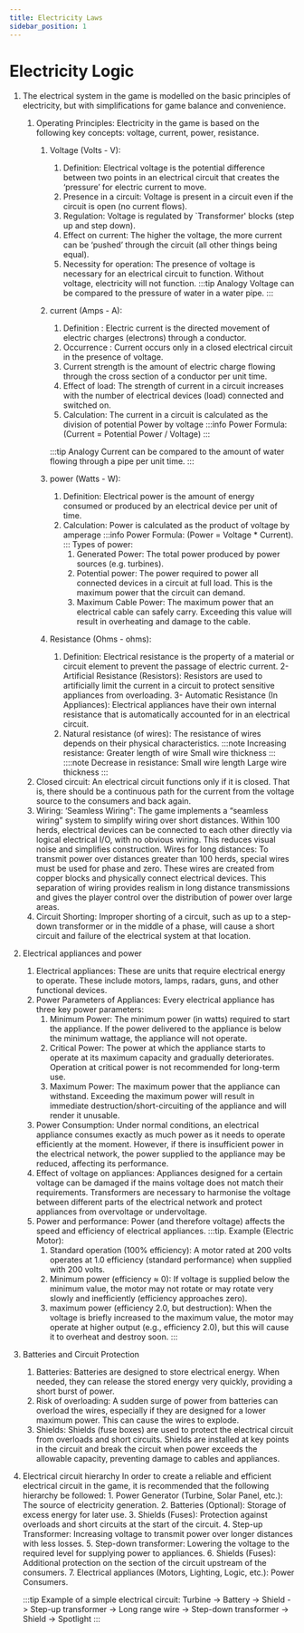 ```yaml
---
title: Electricity Laws
sidebar_position: 1
---
```


# Electricity Logic
1. The electrical system in the game is modelled on the basic principles of electricity, but with simplifications for game balance and convenience.
    1. Operating Principles: 
     Electricity in the game is based on the following key concepts: voltage, current, power, resistance.
        1. Voltage (Volts - V):
            1. Definition: Electrical voltage is the potential difference between two points in an electrical circuit that creates the ‘pressure’ for electric current to move.
            2. Presence in a circuit: Voltage is present in a circuit even if the circuit is open (no current flows).
            3. Regulation: Voltage is regulated by `Transformer' blocks (step up and step down).
            4. Effect on current: The higher the voltage, the more current can be ‘pushed’ through the circuit (all other things being equal).
            5. Necessity for operation: The presence of voltage is necessary for an electrical circuit to function. Without voltage, electricity will not function.
            :::tip
            Analogy
            Voltage can be compared to the pressure of water in a water pipe.
            :::
        2. current (Amps - A):
            1. Definition : Electric current is the directed movement of electric charges (electrons) through a conductor.
            2. Occurrence : Current occurs only in a closed electrical circuit in the presence of voltage.
            3. Current strength is the amount of electric charge flowing through the cross section of a conductor per unit time.
            4. Effect of load: The strength of current in a circuit increases with the number of electrical devices (load) connected and switched on.
            5. Calculation: The current in a circuit is calculated as the division of potential Power by voltage 
            :::info
            Power Formula:
            (Current = Potential Power / Voltage)
            :::

            :::tip
            Analogy
            Current can be compared to the amount of water flowing through a pipe per unit time.
            :::
        3. power (Watts - W):
            1. Definition: Electrical power is the amount of energy consumed or produced by an electrical device per unit of time.
            2. Calculation: Power is calculated as the product of voltage by amperage 
            :::info
            Power Formula:
            (Power = Voltage * Current).
            :::
            Types of power:
                1. Generated Power: The total power produced by power sources (e.g. turbines).
                2. Potential power: The power required to power all connected devices in a circuit at full load. This is the maximum power that the circuit can demand.
                3. Maximum Cable Power: The maximum power that an electrical cable can safely carry. Exceeding this value will result in overheating and damage to the cable.
        4. Resistance (Ohms - ohms):
            1. Definition: Electrical resistance is the property of a material or circuit element to prevent the passage of electric current.
            2- Artificial Resistance (Resistors): Resistors are used to artificially limit the current in a circuit to protect sensitive appliances from overloading.
            3- Automatic Resistance (In Appliances): Electrical appliances have their own internal resistance that is automatically accounted for in an electrical circuit.
            4. Natural resistance (of wires): The resistance of wires depends on their physical characteristics.
                :::note
                Increasing resistance:
                    Greater length of wire
                    Small wire thickness
                :::
                ::::note
                Decrease in resistance:
                    Small wire length
                    Large wire thickness
                :::
    2. Closed circuit: An electrical circuit functions only if it is closed. That is, there should be a continuous path for the current from the voltage source to the consumers and back again.
    3. Wiring:
        ‘Seamless Wiring": The game implements a “seamless wiring” system to simplify wiring over short distances. Within 100 herds, electrical devices can be connected to each other directly via logical electrical I/O, with no obvious wiring. This reduces visual noise and simplifies construction.
        Wires for long distances: To transmit power over distances greater than 100 herds, special wires must be used for phase and zero. These wires are created from copper blocks and physically connect electrical devices. This separation of wiring provides realism in long distance transmissions and gives the player control over the distribution of power over large areas.
    4. Circuit Shorting: Improper shorting of a circuit, such as up to a step-down transformer or in the middle of a phase, will cause a short circuit and failure of the electrical system at that location.
2. Electrical appliances and power
    1. Electrical appliances: These are units that require electrical energy to operate. These include motors, lamps, radars, guns, and other functional devices.
    2. Power Parameters of Appliances: Every electrical appliance has three key power parameters:
        1. Minimum Power: The minimum power (in watts) required to start the appliance. If the power delivered to the appliance is below the minimum wattage, the appliance will not operate.
        2. Critical Power: The power at which the appliance starts to operate at its maximum capacity and gradually deteriorates. Operation at critical power is not recommended for long-term use.
        3. Maximum Power: The maximum power that the appliance can withstand. Exceeding the maximum power will result in immediate destruction/short-circuiting of the appliance and will render it unusable.
    3. Power Consumption: Under normal conditions, an electrical appliance consumes exactly as much power as it needs to operate efficiently at the moment. However, if there is insufficient power in the electrical network, the power supplied to the appliance may be reduced, affecting its performance.
    4. Effect of voltage on appliances: Appliances designed for a certain voltage can be damaged if the mains voltage does not match their requirements. Transformers are necessary to harmonise the voltage between different parts of the electrical network and protect appliances from overvoltage or undervoltage.
    5. Power and performance: Power (and therefore voltage) affects the speed and efficiency of electrical appliances.
    :::tip.
    Example (Electric Motor):
        1. Standard operation (100% efficiency): A motor rated at 200 volts operates at 1.0 efficiency (standard performance) when supplied with 200 volts.
        2. Minimum power (efficiency ≈ 0): If voltage is supplied below the minimum value, the motor may not rotate or may rotate very slowly and inefficiently (efficiency approaches zero).
        3. maximum power (efficiency 2.0, but destruction): When the voltage is briefly increased to the maximum value, the motor may operate at higher output (e.g., efficiency 2.0), but this will cause it to overheat and destroy soon.
    :::
3. Batteries and Circuit Protection
    1. Batteries: Batteries are designed to store electrical energy. When needed, they can release the stored energy very quickly, providing a short burst of power.
    2. Risk of overloading: A sudden surge of power from batteries can overload the wires, especially if they are designed for a lower maximum power. This can cause the wires to explode.
    3. Shields: Shields (fuse boxes) are used to protect the electrical circuit from overloads and short circuits. Shields are installed at key points in the circuit and break the circuit when power exceeds the allowable capacity, preventing damage to cables and appliances.
4. Electrical circuit hierarchy
    In order to create a reliable and efficient electrical circuit in the game, it is recommended that the following hierarchy be followed:
        1. Power Generator (Turbine, Solar Panel, etc.): The source of electricity generation.
        2. Batteries (Optional): Storage of excess energy for later use.
        3. Shields (Fuses): Protection against overloads and short circuits at the start of the circuit.
        4. Step-up Transformer: Increasing voltage to transmit power over longer distances with less losses.
        5. Step-down transformer: Lowering the voltage to the required level for supplying power to appliances.
        6. Shields (Fuses): Additional protection on the section of the circuit upstream of the consumers.
        7. Electrical appliances (Motors, Lighting, Logic, etc.): Power Consumers.


    :::tip
        Example of a simple electrical circuit:
        Turbine -> Battery -> Shield -> Step-up transformer -> Long range wire -> Step-down transformer -> Shield -> Spotlight
    :::
